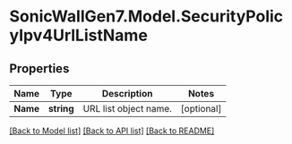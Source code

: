 # SonicWallGen7.Model.SecurityPolicyIpv4UrlListName

## Properties

Name | Type | Description | Notes
------------ | ------------- | ------------- | -------------
**Name** | **string** | URL list object name. | [optional] 

[[Back to Model list]](../README.md#documentation-for-models) [[Back to API list]](../README.md#documentation-for-api-endpoints) [[Back to README]](../README.md)

